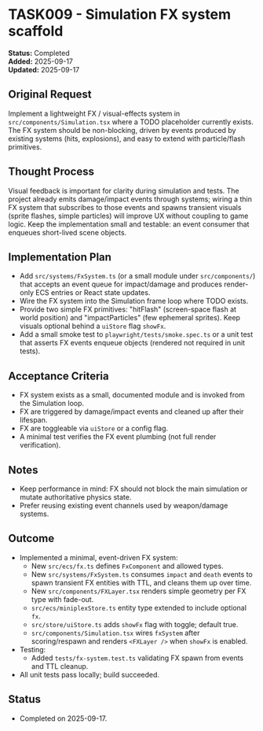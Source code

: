 # TASK009 - Simulation FX system scaffold

**Status:** Completed  
**Added:** 2025-09-17  
**Updated:** 2025-09-17

## Original Request

Implement a lightweight FX / visual-effects system in `src/components/Simulation.tsx` where a TODO placeholder currently exists. The FX system should be non-blocking, driven by events produced by existing systems (hits, explosions), and easy to extend with particle/flash primitives.

## Thought Process

Visual feedback is important for clarity during simulation and tests. The project already emits damage/impact events through systems; wiring a thin FX system that subscribes to those events and spawns transient visuals (sprite flashes, simple particles) will improve UX without coupling to game logic. Keep the implementation small and testable: an event consumer that enqueues short-lived scene objects.

## Implementation Plan

- Add `src/systems/FxSystem.ts` (or a small module under `src/components/`) that accepts an event queue for impact/damage and produces render-only ECS entries or React state updates.
- Wire the FX system into the Simulation frame loop where TODO exists.
- Provide two simple FX primitives: "hitFlash" (screen-space flash at world position) and "impactParticles" (few ephemeral sprites). Keep visuals optional behind a `uiStore` flag `showFx`.
- Add a small smoke test to `playwright/tests/smoke.spec.ts` or a unit test that asserts FX events enqueue objects (rendered not required in unit tests).

## Acceptance Criteria

- FX system exists as a small, documented module and is invoked from the Simulation loop.
- FX are triggered by damage/impact events and cleaned up after their lifespan.
- FX are toggleable via `uiStore` or a config flag.
- A minimal test verifies the FX event plumbing (not full render verification).

## Notes

- Keep performance in mind: FX should not block the main simulation or mutate authoritative physics state.
- Prefer reusing existing event channels used by weapon/damage systems.

## Outcome

- Implemented a minimal, event-driven FX system:
  - New `src/ecs/fx.ts` defines `FxComponent` and allowed types.
  - New `src/systems/FxSystem.ts` consumes `impact` and `death` events to spawn transient FX entities with TTL, and cleans them up over time.
  - New `src/components/FXLayer.tsx` renders simple geometry per FX type with fade-out.
  - `src/ecs/miniplexStore.ts` entity type extended to include optional `fx`.
  - `src/store/uiStore.ts` adds `showFx` flag with toggle; default true.
  - `src/components/Simulation.tsx` wires `fxSystem` after scoring/respawn and renders `<FXLayer />` when `showFx` is enabled.
- Testing:
  - Added `tests/fx-system.test.ts` validating FX spawn from events and TTL cleanup.
- All unit tests pass locally; build succeeded.

## Status

- Completed on 2025-09-17.
